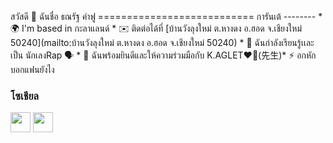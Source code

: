 สวัสดี 👋 ฉันชื่อ ธณรัฐ คำฟู =========================== การันเต้ -------- * 🌍 I'm based in กะลาแลนด์ * ✉️ ติดต่อได้ที่ [บ้านวังลุงใหม่ ต.หางดง อ.ฮอด จ.เชียงใหม่ 50240](mailto:บ้านวังลุงใหม่ ต.หางดง อ.ฮอด จ.เชียงใหม่ 50240) * 🧠 ฉันกำลังเรียนรู้เเละเป็น นักเลงRap 🗣️ * 🤝 ฉันพร้อมยินดีและให้ความร่วมมือกับ K.AGLET❤️‍🔥(先生)* ⚡ อกหักบอกแฟนยังไง

 ### โซเชียล  <p align="left"> </p> <a href="https://www.facebook.com/https://www.facebook.com/profile.php?id=100015267403219&mibextid=LQQJ4d" target="_blank" rel="noreferrer"><img src= "https://raw.githubusercontent.com/danielcranney/readme-generator/main/public/icons/socials/facebook.svg" width="32" height="32" /></a> <a href=" http://www.instagram.com/https://instagram.com/thana_rat99?igshid=MjEwN2IyYWYwYw==" target="_blank" rel="noreferrer"><img src="https://raw.githubusercontent. com/danielcranney/readme-generator/main/public/icons/socials/instagram.svg" width="32" height="32" /></a>
